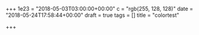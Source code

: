 +++
1e23 = "2018-05-03T03:00:00+00:00"
c = "rgb(255, 128, 128)"
date = "2018-05-24T17:58:44+00:00"
draft = true
tags = []
title = "colortest"

+++
